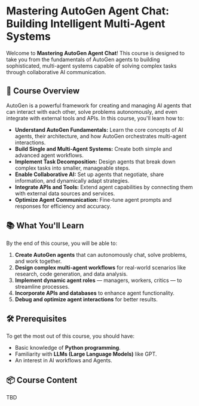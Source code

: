 # Mastering AutoGen Agent Chat: Building Intelligent Multi-Agent Systems

Welcome to **Mastering AutoGen Agent Chat**! This course is designed to take you from the fundamentals of AutoGen agents to building sophisticated, multi-agent systems capable of solving complex tasks through collaborative AI communication.

## 🚀 Course Overview

AutoGen is a powerful framework for creating and managing AI agents that can interact with each other, solve problems autonomously, and even integrate with external tools and APIs. In this course, you'll learn how to:

- **Understand AutoGen Fundamentals:** Learn the core concepts of AI agents, their architecture, and how AutoGen orchestrates multi-agent interactions.
- **Build Single and Multi-Agent Systems:** Create both simple and advanced agent workflows.
- **Implement Task Decomposition:** Design agents that break down complex tasks into smaller, manageable steps.
- **Enable Collaborative AI:** Set up agents that negotiate, share information, and dynamically adapt strategies.
- **Integrate APIs and Tools:** Extend agent capabilities by connecting them with external data sources and services.
- **Optimize Agent Communication:** Fine-tune agent prompts and responses for efficiency and accuracy.

## 📚 What You'll Learn

By the end of this course, you will be able to:

1. **Create AutoGen agents** that can autonomously chat, solve problems, and work together.
2. **Design complex multi-agent workflows** for real-world scenarios like research, code generation, and data analysis.
3. **Implement dynamic agent roles** — managers, workers, critics — to streamline processes.
4. **Incorporate APIs and databases** to enhance agent functionality.
5. **Debug and optimize agent interactions** for better results.

## 🛠️ Prerequisites

To get the most out of this course, you should have:

- Basic knowledge of **Python programming**.
- Familiarity with **LLMs (Large Language Models)** like GPT.
- An interest in AI workflows and Agents.




## 📦 Course Content

TBD